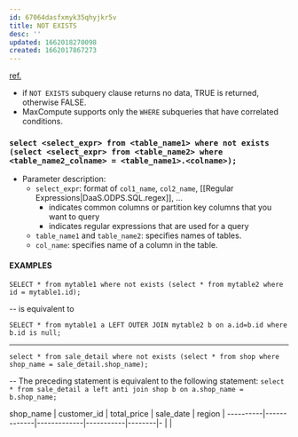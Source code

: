 ```yaml
---
id: 67064dasfxmyk35qhyjkr5v
title: NOT EXISTS
desc: ''
updated: 1662018270098
created: 1662017867273
---
```

[ref.](https://www.alibabacloud.com/help/en/maxcompute/latest/subqueries#li-t1n-u8r-xck)

- if `NOT EXISTS` subquery clause returns no data, TRUE is returned, otherwise FALSE.
- MaxCompute supports only the `WHERE` subqueries that have correlated conditions.
### `select <select_expr> from <table_name1> where not exists (select <select_expr> from <table_name2> where <table_name2_colname> = <table_name1>.<colname>);`

- Parameter description:
    - `select_expr`: format of `col1_name`, `col2_name`, [[Regular Expressions|DaaS.ODPS.SQL.regex]], ...
        - indicates common columns or partition key columns that you want to query
        - indicates regular expressions that are used for a query
    - `table_name1` and `table_name2`: specifies names of tables.
    - `col_name`: specifies name of a column in the table.

#### EXAMPLES

`SELECT * from mytable1 where not exists (select * from mytable2 where id = mytable1.id);`

-- is equivalent to

`SELECT * from mytable1 a LEFT OUTER JOIN mytable2 b on a.id=b.id where b.id is null;`

---

`select * from sale_detail where not exists (select * from shop where shop_name = sale_detail.shop_name);`

-- The preceding statement is equivalent to the following statement: 
`select * from sale_detail a left anti join shop b on a.shop_name = b.shop_name;`

shop_name | customer_id | total_price | sale_date | region | 
----------|-------------|-------------|-----------|--------|-
| |